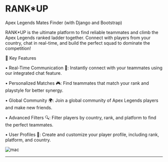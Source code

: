 # RANK*UP
Apex Legends Mates Finder (with Django and Bootstrap)



RANK*UP is the ultimate platform to find reliable teammates and climb the Apex Legends ranked ladder together. Connect with players from your country, chat in real-time, and build the perfect squad to dominate the competition!

🚀 Key Features

• Real-Time Communication 💬: Instantly connect with your teammates using our integrated chat feature.

• Personalized Matches 🎮: Find teammates that match your rank and playstyle for better synergy.

• Global Community 🌍: Join a global community of Apex Legends players and make new friends.

• Advanced Filters 🔍: Filter players by country, rank, and platform to find the perfect teammates.

• User Profiles 👤: Create and customize your player profile, including rank, platform, and country.


![mac](https://github.com/mdoyenblec/Rank-UP/assets/89549493/68b32ca9-7995-4f1a-9c91-be95b36ae836)



----------------------------------------------------------------------------------------------------------------------

